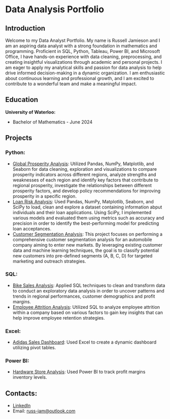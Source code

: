 # Data Analysis Portfolio

## Introduction

Welcome to my Data Analyst Portfolio. My name is Russell Jamieson and I am an aspiring data analyst with a strong foundation in mathematics and programming. Proficient in SQL, Python, Tableau, Power BI, and Microsoft Office, I have hands-on experience with data cleaning, preprocessing, and creating insightful visualizations through academic and personal projects. I am eager to apply my analytical skills and passion for data analysis to help drive informed decision-making in a dynamic organization. I am enthusiastic about continuous learning and professional growth, and I am excited to contribute to a wonderful team and make a meaningful impact.

## Education

**University of Waterloo:** 
- Bachelor of Mathematics - June 2024

## Projects

### Python:
- [Global Prosperity Analysis](https://github.com/russ-jam876/Data_Analysis_Portfolio/tree/main/Python/Global%20Prosperity%20Index): Utilized Pandas, NumPy, Matplotlib, and Seaborn for data cleaning, exploration and visualizations to compare prosperity indicators across different regions, analyze strengths and weaknesses of each region and identify key factors that contribute to regional prosperity, investigate the relationships between different prosperity factors, and develop policy recommendations for improving prosperity in a specific region.
- [Loan Risk Analysis](https://github.com/russ-jam876/Data_Analysis_Portfolio/tree/main/Python/Loan%20Risk): Used Pandas, NumPy, Matplotlib, Seaborn, and SciPy to load, clean and explore a dataset containing information abput individuals and their loan applications. Using SciPy, I implemented various models and evaluated them using metrics such as accuracy and precision in order to identify the best-performing model for predicting loan acceptances.
- [Customer Segmentation Analysis](): This project focuses on performing a comprehensive customer segmentation analysis for an automobile company aiming to enter new markets. By leveraging existing customer data and machine learning techniques, the goal is to classify potential new customers into pre-defined segments (A, B, C, D) for targeted marketing and outreach strategies.

### SQL:
- [Bike Sales Analysis](https://github.com/russ-jam876/Data_Analysis_Portfolio/tree/main/SQL/Bikes%20Sales%20Analysis): Applied SQL techniques to clean and transform data to conduct an exploratory data analysis in order to uncover patterns and trends in regional performances, customer demographics and profit margins.
- [Employee Attrition Analysis](https://github.com/russ-jam876/Data_Analysis_Portfolio/tree/main/SQL/Employee%20Attrition%20Analysis): Utilized SQL to analyze employee attrition within a company based on various factors to gain key insights that can help improve employee retention strategies.

### Excel:
- [Adidas Sales Dashboard](https://github.com/russ-jam876/Data_Analysis_Portfolio/tree/main/Excel): Used Excel to create a dynamic dashboard utilizing pivot tables.

### Power BI:
- [Hardware Store Analysis](https://github.com/russ-jam876/Data_Analysis_Portfolio/tree/main/Power%20BI/Hardware%20Store%20Analysis): Used Power BI to track profit margins inventory levels.

## Contacts:
- [LinkedIn](www.linkedin.com/in/russell-b-jamieson)
- Email: russ-jam@outlook.com
